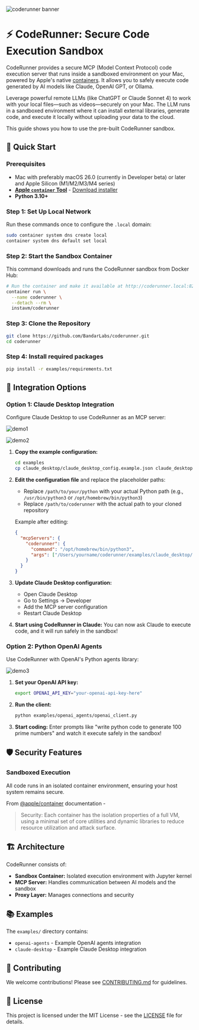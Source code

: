 ![coderunner banner](images/coderunner_banner.jpeg)
# ⚡ CodeRunner: Secure Code Execution Sandbox

CodeRunner provides a secure MCP (Model Context Protocol) code execution server that runs inside a sandboxed environment on your Mac, powered by Apple's native [containers](https://github.com/apple/container). It allows you to safely execute code generated by AI models like Claude, OpenAI GPT, or Ollama.

Leverage powerful remote LLMs (like ChatGPT or Claude Sonnet 4) to work with your local files—such as videos—securely on your Mac. The LLM runs in a sandboxed environment where it can install external libraries, generate code, and execute it locally without uploading your data to the cloud.

This guide shows you how to use the pre-built CodeRunner sandbox.

## 🚀 Quick Start

### Prerequisites

- Mac with preferably macOS 26.0 (currently in Developer beta) or later and Apple Silicon (M1/M2/M3/M4 series)
- **[Apple `container` Tool](https://github.com/apple/container)** - [Download installer](https://github.com/apple/container/releases/download/0.1.0/container-0.1.0-installer-signed.pkg)
- **Python 3.10+**

### Step 1: Set Up Local Network

Run these commands once to configure the `.local` domain:

```bash
sudo container system dns create local
container system dns default set local
```

### Step 2: Start the Sandbox Container

This command downloads and runs the CodeRunner sandbox from Docker Hub:

```bash
# Run the container and make it available at http://coderunner.local:8222
container run \
  --name coderunner \
  --detach --rm \
  instavm/coderunner
```

### Step 3: Clone the Repository

```bash
git clone https://github.com/BandarLabs/coderunner.git
cd coderunner
```

### Step 4: Install required packages

   ```bash
   pip install -r examples/requirements.txt
   ```

## 🔌 Integration Options

### Option 1: Claude Desktop Integration

Configure Claude Desktop to use CodeRunner as an MCP server:

![demo1](images/demo.png)

![demo2](images/demo2.png)


1. **Copy the example configuration:**
   ```bash
   cd examples
   cp claude_desktop/claude_desktop_config.example.json claude_desktop/claude_desktop_config.json
   ```

2. **Edit the configuration file** and replace the placeholder paths:
   - Replace `/path/to/your/python` with your actual Python path (e.g., `/usr/bin/python3` or `/opt/homebrew/bin/python3`)
   - Replace `/path/to/coderunner` with the actual path to your cloned repository

   Example after editing:
   ```json
   {
     "mcpServers": {
       "coderunner": {
         "command": "/opt/homebrew/bin/python3",
         "args": ["/Users/yourname/coderunner/examples/claude_desktop/mcpproxy.py"]
       }
     }
   }
   ```

3. **Update Claude Desktop configuration:**
   - Open Claude Desktop
   - Go to Settings → Developer
   - Add the MCP server configuration
   - Restart Claude Desktop

4. **Start using CodeRunner in Claude:**
   You can now ask Claude to execute code, and it will run safely in the sandbox!

### Option 2: Python OpenAI Agents

Use CodeRunner with OpenAI's Python agents library:

![demo3](images/demo3.png)

1. **Set your OpenAI API key:**
   ```bash
   export OPENAI_API_KEY="your-openai-api-key-here"
   ```

2. **Run the client:**
   ```bash
   python examples/openai_agents/openai_client.py
   ```

4. **Start coding:**
   Enter prompts like "write python code to generate 100 prime numbers" and watch it execute safely in the sandbox!

## 🛡️ Security Features

### Sandboxed Execution
All code runs in an isolated container environment, ensuring your host system remains secure.

From [@apple/container](https://github.com/apple/container/blob/main/docs/technical-overview.md) documentation -
>Security: Each container has the isolation properties of a full VM, using a minimal set of core utilities and dynamic libraries to reduce resource utilization and attack surface.

## 🏗️ Architecture

CodeRunner consists of:
- **Sandbox Container:** Isolated execution environment with Jupyter kernel
- **MCP Server:** Handles communication between AI models and the sandbox
- **Proxy Layer:** Manages connections and security

## 📚 Examples

The `examples/` directory contains:
- `openai-agents` - Example OpenAI agents integration
- `claude-desktop` - Example Claude Desktop integration


## 🤝 Contributing

We welcome contributions! Please see [CONTRIBUTING.md](CONTRIBUTING.md) for guidelines.

## 📄 License

This project is licensed under the MIT License - see the [LICENSE](LICENSE) file for details.
